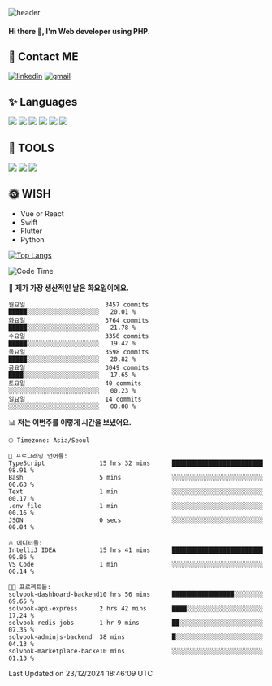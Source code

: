 ![header](https://capsule-render.vercel.app/api?type=waving&color=auto&height=300&section=header&text=Elin&fontSize=90&animation=twinkling)

#### Hi there 👋, I'm <b>Web developer</b> using PHP. ####

<!--
- 🔭 I’m currently working on Uniwill
- 🌱 I’m currently learning Vue or React or Python.
-->

<!---#### I am PHP developer --->

## 💌 Contact ME ###
[<img src='https://img.shields.io/badge/-EunjiKo-%230A66C2?style=flat-square&logo=LinkedIn&logoColor=white' alt='linkedin'>](https://www.linkedin.com/in/https://www.linkedin.com/in/eunji-ko-00a907164//)  [<img src='https://img.shields.io/badge/-einee214%40gmail.com-%23EA4335?style=flat-square&logo=Gmail&logoColor=white' alt='gmail'>](einee214@gmail.com)  


## ✨ Languages
<img src='https://img.shields.io/badge/-PHP-%23777BB4?style=for-the-badge&logo=PHP&logoColor=white'> <img src='https://img.shields.io/badge/-Laravel-%23FF2D20?style=for-the-badge&logo=Laravel&logoColor=white'> <img src='https://img.shields.io/badge/Jquery-%230769AD?style=for-the-badge&logo=Jquery&logoColor=white'> <img src='https://img.shields.io/badge/CSS3-%231572B6?style=for-the-badge&logo=CSS3&logoColor=white'> <img src='https://img.shields.io/badge/Bootstrap-%237952B3?style=for-the-badge&logo=Bootstrap&logoColor=white' > <img src='https://img.shields.io/badge/MySQL-%234479A1?style=for-the-badge&logo=MySQL&logoColor=white' >

## 🌷 TOOLS
<img src='https://img.shields.io/badge/PHPSTORM-%23000000?style=for-the-badge&logo=PhpStorm&logoColor=white' > <img src='https://img.shields.io/badge/GitLab-%23FCA121?style=for-the-badge&logo=GitLab&logoColor=white' > <img src='https://img.shields.io/badge/GitHub-%23181717?style=for-the-badge&logo=GitHub&logoColor=white'>


## 🌞 WISH
- Vue or React
- Swift
- Flutter
- Python


[![Top Langs](https://github-readme-stats.vercel.app/api/top-langs/?username=ein214&layout=compact)](https://github.com/anuraghazra/github-readme-stats)

<!--START_SECTION:waka-->
![Code Time](http://img.shields.io/badge/Code%20Time-3%2C966%20hrs%2045%20mins-blue)

📅 **제가 가장 생산적인 날은 화요일이에요.** 

```text
월요일                      3457 commits        █████░░░░░░░░░░░░░░░░░░░░   20.01 % 
화요일                      3764 commits        █████░░░░░░░░░░░░░░░░░░░░   21.78 % 
수요일                      3356 commits        █████░░░░░░░░░░░░░░░░░░░░   19.42 % 
목요일                      3598 commits        █████░░░░░░░░░░░░░░░░░░░░   20.82 % 
금요일                      3049 commits        ████░░░░░░░░░░░░░░░░░░░░░   17.65 % 
토요일                      40 commits          ░░░░░░░░░░░░░░░░░░░░░░░░░   00.23 % 
일요일                      14 commits          ░░░░░░░░░░░░░░░░░░░░░░░░░   00.08 % 
```


📊 **저는 이번주를 이렇게 시간을 보냈어요.** 

```text
🕑︎ Timezone: Asia/Seoul

💬 프로그래밍 언어들: 
TypeScript               15 hrs 32 mins      █████████████████████████   98.91 % 
Bash                     5 mins              ░░░░░░░░░░░░░░░░░░░░░░░░░   00.63 % 
Text                     1 min               ░░░░░░░░░░░░░░░░░░░░░░░░░   00.17 % 
.env file                1 min               ░░░░░░░░░░░░░░░░░░░░░░░░░   00.16 % 
JSON                     0 secs              ░░░░░░░░░░░░░░░░░░░░░░░░░   00.04 % 

🔥 에디터들: 
IntelliJ IDEA            15 hrs 41 mins      █████████████████████████   99.86 % 
VS Code                  1 min               ░░░░░░░░░░░░░░░░░░░░░░░░░   00.14 % 

🐱‍💻 프로젝트들: 
solvook-dashboard-backend10 hrs 56 mins      █████████████████░░░░░░░░   69.65 % 
solvook-api-express      2 hrs 42 mins       ████░░░░░░░░░░░░░░░░░░░░░   17.24 % 
solvook-redis-jobs       1 hr 9 mins         ██░░░░░░░░░░░░░░░░░░░░░░░   07.35 % 
solvook-adminjs-backend  38 mins             █░░░░░░░░░░░░░░░░░░░░░░░░   04.13 % 
solvook-marketplace-backe10 mins             ░░░░░░░░░░░░░░░░░░░░░░░░░   01.13 % 
```


 Last Updated on 23/12/2024 18:46:09 UTC
<!--END_SECTION:waka-->

<!---![GitHub stats](https://github-readme-stats.vercel.app/api?username=ein214&show_icons=true&theme=dracula)  --->



